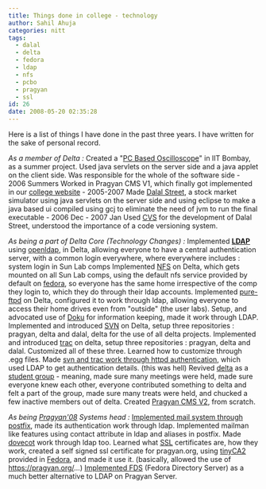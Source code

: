 ```yaml
---
title: Things done in college - technology
author: Sahil Ahuja
categories: nitt
tags:
  - dalal
  - delta
  - fedora
  - ldap
  - nfs
  - pcbo
  - pragyan
  - ssl
id: 26
date: 2008-05-20 02:35:28
---
```


Here is a list of things I have done in the past three years. I have written for the sake of personal record.

_As a member of Delta :_
Created a "[PC Based Oscilloscope](http://pcbasedoscilloscope.blogspot.com/)" in IIT Bombay, as a summer project. Used java servlets on the server side and a java applet on the client side. Was responsible for the whole of the software side - 2006 Summers
Worked in Pragyan CMS V1, which finally got implemented in our [college website](http://www.nitt.edu) - 2005-2007
Made [Dalal Street](http://pragyan.org/08/home/events/management/ds/), a stock market simulator using java servlets on the server side and using eclipse to make a java based ui compiled using gcj to eliminate the need of jvm to run the final executable - 2006 Dec - 2007 Jan
Used [CVS](http://en.wikipedia.org/wiki/Concurrent_Versions_System) for the development of Dalal Street, understood the importance of a code versioning system.

_As being a part of Delta Core (Technology Changes) :_
Implemented [**LDAP**](http://en.wikipedia.org/wiki/Lightweight_Directory_Access_Protocol) using [openldap](http://www.openldap.org/), in Delta, allowing everyone to have a central authentication server, with a common login everywhere, where everywhere includes :
system login in Sun Lab comps
Implemented [NFS](http://en.wikipedia.org/wiki/Network_File_System_(protocol)) on Delta, which gets mounted on all Sun Lab comps, using the default nfs service provided by default on [fedora](http://fedoraproject.org/), so everyone has the same home irrespective of the comp they login to, which they do through their ldap accounts.
Implemented [pure-ftpd](http://www.pureftpd.org/) on Delta, configured it to work through ldap, allowing everyone to access their home drives even from "outside" (the user labs).
Setup, and advocated use of [Doku](http://wiki.splitbrain.org/wiki:dokuwiki) for information keeping, made it work through LDAP.
Implemented and introduced [SVN](http://en.wikipedia.org/wiki/Subversion_(software)) on Delta, setup three repositories : pragyan, delta and dalal, delta for the use of all delta projects.
Implemented and introduced [trac](http://trac.edgewall.org/) on delta, setup three repositories : pragyan, delta and dalal. Customized all of these three. Learned how to customize through .egg files.
Made [svn and trac work through httpd authentication](http://sahilahuja.wordpress.com/2008/05/20/ldap-authentication-through-apache-for-svn-trac-or-anything-else-for-that-matter-p/), which used LDAP to get authentication details. (this was hell)
Revived [delta](http://www.nitt.edu/home/students/clubsnassocs/computing/delta/) as a [student group](http://www.nitt.edu/home/students/clubsnassocs/) - meaning, made sure many meetings were held, made sure everyone knew each other, everyone contributed something to delta and felt a part of the group, made sure many treats were held, and chucked a few inactive members out of delta.
Created [Pragyan CMS V2](http://sourceforge.net/projects/pragyan), from scratch.

_As being [Pragyan'08](http://pragyan.org/08/) Systems head :_
[Implemented mail system through postfix](http://sahilahuja.wordpress.com/2008/05/03/mail-with-postfix-and-ldap/), made its authentication work through ldap. Implemented mailman like features using contact attribute in ldap and aliases in postfix.
Made [dovecot](http://www.dovecot.org/) work through ldap too.
Learned what [SSL](http://en.wikipedia.org/wiki/Secure_Sockets_Layer) certificates are, how they work, created a self signed ssl certificate for pragyan.org, using [tinyCA2](http://tinyca.sm-zone.net/) provided in [Fedora](http://fedoraproject.org/), and made it use it. (basically, allowed the use of https://pragyan.org/...)
[Implemented FDS](http://sahilahuja.wordpress.com/2008/05/05/creating-your-own-schemas-in-fds-ldap-for-use-in-postfix-or-anything-else-for-that-matter-p/) (Fedora Directory Server) as a much better alternative to LDAP on Pragyan Server.